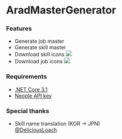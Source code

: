 # AradMasterGenerator

### Features
- Generate job master
- Generate skill master
- Download skill icons
![](https://user-images.githubusercontent.com/40272766/93024188-87c5bb80-f62f-11ea-8d6e-0a380f7bd254.png)
- Download job icons
![](https://user-images.githubusercontent.com/40272766/93121866-857f6200-f700-11ea-84a8-f04b4d11ce17.png)

### Requirements
- [.NET Core 3.1](https://dot.net)
- [Neople API key](https://developers.neople.co.kr/)

### Special thanks
- Skill name translation (KOR -> JPN)  
[@DeliciousLoach](https://twitter.com/DeliciousLoach)
